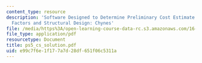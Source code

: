 ```yaml
---
content_type: resource
description: 'Software Designed to Determine Preliminary Cost Estimate Based on Human
  Factors and Structural Design: Chynes'
file: /media/https%3A/open-learning-course-data-rc.s3.amazonaws.com/16-851-satellite-engineering-fall-2003/e99c7f6e1f177a7d28df651f06c5311a_ps5_cs_solution.pdf
file_type: application/pdf
resourcetype: Document
title: ps5_cs_solution.pdf
uid: e99c7f6e-1f17-7a7d-28df-651f06c5311a
---
```

